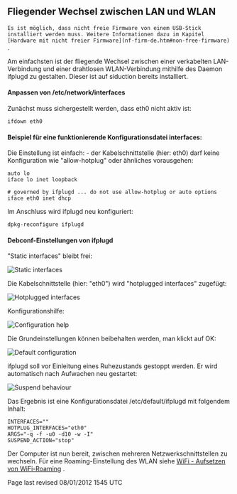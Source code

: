 <div class="divider" id="hotswitch"></div>

## Fliegender Wechsel zwischen LAN und WLAN

`Es ist möglich, dass nicht freie Firmware von einem USB-Stick installiert werden muss. Weitere Informationen dazu im Kapitel [Hardware mit nicht freier Firmware](nf-firm-de.htm#non-free-firmware)` .

Am einfachsten ist der fliegende Wechsel zwischen einer verkabelten LAN-Verbindung und einer drahtlosen WLAN-Verbindung mithilfe des Daemon ifplugd zu gestalten. Dieser ist auf siduction bereits installiert.

<div class="divider" id="interfaces"></div>

#### Anpassen von /etc/network/interfaces

Zunächst muss sichergestellt werden, dass eth0 nicht aktiv ist:

~~~
ifdown eth0
~~~

#### Beispiel für eine funktionierende Konfigurationsdatei interfaces:

Die Einstellung ist einfach: - der Kabelschnittstelle (hier: eth0) darf keine Konfiguration wie "allow-hotplug" oder ähnliches vorausgehen:

~~~
auto lo
iface lo inet loopback

# governed by ifplugd ... do not use allow-hotplug or auto options
iface eth0 inet dhcp

~~~

Im Anschluss wird ifplugd neu konfiguriert:

~~~
dpkg-reconfigure ifplugd
~~~

#### Debconf-Einstellungen von ifplugd

"Static interfaces" bleibt frei:

![Static interfaces](../images-de/ifplugd-de/ifplugd1-de.png "Static interfaces") 

Die Kabelschnittstelle (hier: "eth0") wird "hotplugged interfaces" zugefügt:

![Hotplugged interfaces](../images-de/ifplugd-de/ifplugd2-de.png "Hotplugged interfaces") 

Konfigurationshilfe:

![Configuration help](../images-de/ifplugd-de/ifplugd3-de.png "Configuration help") 

Die Grundeinstellungen können beibehalten werden, man klickt auf OK:

![Default configuration](../images-de/ifplugd-de/ifplugd4-de.png "Default configuraton") 

ifplugd soll vor Einleitung eines Ruhezustands gestoppt werden. Er wird automatisch nach Aufwachen neu gestartet:

![Suspend behaviour](../images-de/ifplugd-de/ifplugd5-de.png "Suspend behaviour") 

 Das Ergebnis ist eine Konfigurationsdatei /etc/default/ifplugd mit folgendem Inhalt:

~~~
INTERFACES=""
HOTPLUG_INTERFACES="eth0"
ARGS="-q -f -u0 -d10 -w -I"
SUSPEND_ACTION="stop"
~~~

Der Computer ist nun bereit, zwischen mehreren Netzwerkschnittstellen zu wechseln. Für eine Roaming-Einstellung des WLAN siehe [WiFi - Aufsetzen von WiFi-Roaming](inet-setup-de.htm) .

<div id="rev">Page last revised 08/01/2012 1545 UTC</div>
